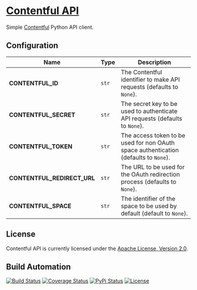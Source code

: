 # [Contentful API](http://contentful-api.hive.pt)

Simple [Contentful](http://contentful.com) Python API client.

## Configuration

| Name | Type | Description |
| ----- | ----- | ----- |
| **CONTENTFUL_ID** | `str` | The Contentful identifier to make API requests (defaults to `None`). |
| **CONTENTFUL_SECRET** | `str` | The secret key to be used to authenticate API requests (defaults to `None`). |
| **CONTENTFUL_TOKEN** | `str` | The access token to be used for non OAuth space authentication (defaults to `None`). |
| **CONTENTFUL_REDIRECT_URL** | `str` | The URL to be used for the OAuth redirection process (defaults to `None`). |
| **CONTENTFUL_SPACE** | `str` | The identifier of the space to be used by default (default to `None`). |

## License

Contentful API is currently licensed under the [Apache License, Version 2.0](http://www.apache.org/licenses/).

## Build Automation

[![Build Status](https://travis-ci.com/hivesolutions/contentful_api.svg?branch=master)](https://travis-ci.com/hivesolutions/contentful_api)
[![Coverage Status](https://coveralls.io/repos/hivesolutions/contentful_api/badge.svg?branch=master)](https://coveralls.io/r/hivesolutions/contentful_api?branch=master)
[![PyPi Status](https://img.shields.io/pypi/v/contentful_api.svg)](https://pypi.python.org/pypi/contentful_api)
[![License](https://img.shields.io/badge/license-Apache%202.0-blue.svg)](https://www.apache.org/licenses/)
